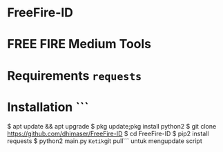 # FreeFire-ID
# FREE FIRE Medium Tools
# Requirements ``` requests ``` 
# Installation ``` 
$ apt update &amp;&amp; apt upgrade 
$ pkg update;pkg install python2 
$ git clone https://github.com/dhimaser/FreeFire-ID
$ cd FreeFire-ID
$ pip2 install requests 
$ python2 main.py 
``` Ketik ```git pull```
untuk mengupdate script
